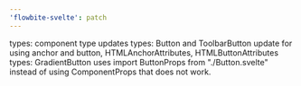 ```yaml
---
'flowbite-svelte': patch
---
```


types: component type updates
types: Button and ToolbarButton update for using anchor and button, HTMLAnchorAttributes, HTMLButtonAttributes
types: GradientButton uses import ButtonProps from "./Button.svelte" instead of using ComponentProps that does not work.

